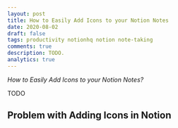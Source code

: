 ```yaml
---
layout: post
title: How to Easily Add Icons to your Notion Notes
date: 2020-08-02
draft: false
tags: productivity notionhq notion note-taking
comments: true
description: TODO.
analytics: true
---
```


*How to Easily Add Icons to your Notion Notes?*

TODO

## Problem with Adding Icons in Notion
